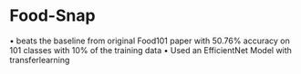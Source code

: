 # Food-Snap
• beats the baseline from original Food101 paper with 50.76% accuracy
on 101 classes with 10% of the training data
• Used an EfficientNet Model with transferlearning
